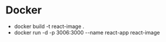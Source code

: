 # Docker 
- docker build -t react-image .
- docker run -d -p 3006:3000 --name react-app react-image
